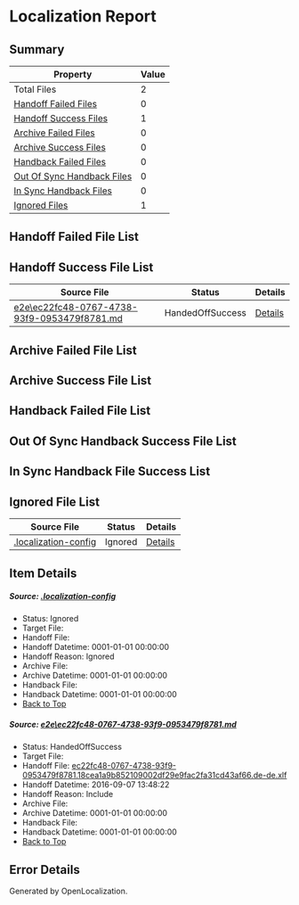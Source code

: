 # <a name='report-top'></a> Localization Report

## Summary
 Property | Value 
 -------- | ----- 
 Total Files | 2
[ Handoff Failed Files ](#handoff-failed-list)| 0
[ Handoff Success Files ](#handoff-success-list)| 1
[ Archive Failed Files ](#archive-failed-list)| 0
[ Archive Success Files ](#archive-success-list)| 0
[ Handback Failed Files ](#handback-failed-list)| 0
[ Out Of Sync Handback Files ](#outofsync-handback-success-list)| 0
[ In Sync Handback Files ](#insync-handback-success-list)| 0
[ Ignored Files ](#ignored-list)| 1

## <a name='handoff-failed-list'></a> Handoff Failed File List

## <a name='handoff-success-list'></a> Handoff Success File List
 Source File | Status | Details 
 ----------- | ------ | ------- 
 [e2e\ec22fc48-0767-4738-93f9-0953479f8781.md](https://github.com/OpenLocalizationTestOrg/ol-test0/blob/2a48ba95f42cde2bfcdc403fe0dc7940d033473b/e2e/ec22fc48-0767-4738-93f9-0953479f8781.md) | HandedOffSuccess | [Details](#1ded42a9436694f85dc89c14b82114d729eb30b91)

## <a name='archive-failed-list'></a> Archive Failed File List

## <a name='archive-success-list'></a> Archive Success File List

## <a name='handback-failed-list'></a> Handback Failed File List

## <a name='outofsync-handback-success-list'></a> Out Of Sync Handback Success File List

## <a name='insync-handback-success-list'></a> In Sync Handback File Success List

## <a name='ignored-list'></a> Ignored File List
 Source File | Status | Details 
 ----------- | ------ | ------- 
 [.localization-config](https://github.com/OpenLocalizationTestOrg/ol-test0/blob/2a48ba95f42cde2bfcdc403fe0dc7940d033473b/.localization-config) | Ignored | [Details](#c268a05ecaa7ec85942ed632c29928ee5bd6da8d0)

## Item Details
##### <a name='c268a05ecaa7ec85942ed632c29928ee5bd6da8d0'></a> Source: [.localization-config](https://github.com/OpenLocalizationTestOrg/ol-test0/blob/2a48ba95f42cde2bfcdc403fe0dc7940d033473b/.localization-config)
* Status: Ignored
* Target File: 
* Handoff File: 
* Handoff Datetime: 0001-01-01 00:00:00
* Handoff Reason: Ignored
* Archive File: 
* Archive Datetime: 0001-01-01 00:00:00
* Handback File: 
* Handback Datetime: 0001-01-01 00:00:00
* [Back to Top](#report-top)

##### <a name='1ded42a9436694f85dc89c14b82114d729eb30b91'></a> Source: [e2e\ec22fc48-0767-4738-93f9-0953479f8781.md](https://github.com/OpenLocalizationTestOrg/ol-test0/blob/2a48ba95f42cde2bfcdc403fe0dc7940d033473b/e2e/ec22fc48-0767-4738-93f9-0953479f8781.md)
* Status: HandedOffSuccess
* Target File: 
* Handoff File: [ec22fc48-0767-4738-93f9-0953479f8781.18cea1a9b852109002df29e9fac2fa31cd43af66.de-de.xlf](https://github.com/OpenLocalizationTestOrg/ol-test0-handoff/blob/9b85d66fe16e60ffcf057c02d80d6faea0484607/ol-handoff/OpenLocalizationTestOrg/ol-test0-dede/yuwzho/ht/ec22fc48-0767-4738-93f9-0953479f8781.18cea1a9b852109002df29e9fac2fa31cd43af66.de-de.xlf)
* Handoff Datetime: 2016-09-07 13:48:22
* Handoff Reason: Include
* Archive File: 
* Archive Datetime: 0001-01-01 00:00:00
* Handback File: 
* Handback Datetime: 0001-01-01 00:00:00
* [Back to Top](#report-top)


## Error Details

Generated by OpenLocalization.
